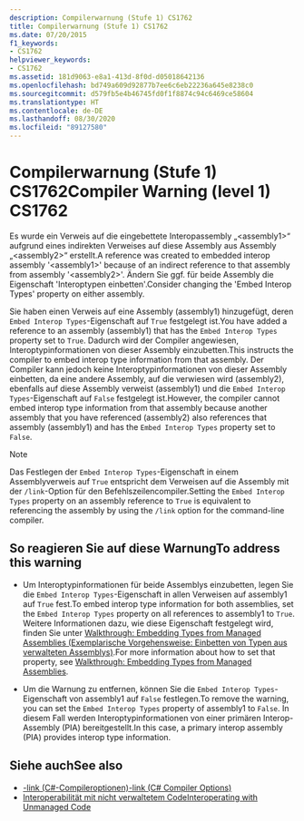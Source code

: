 ```yaml
---
description: Compilerwarnung (Stufe 1) CS1762
title: Compilerwarnung (Stufe 1) CS1762
ms.date: 07/20/2015
f1_keywords:
- CS1762
helpviewer_keywords:
- CS1762
ms.assetid: 181d9063-e8a1-413d-8f0d-d05018642136
ms.openlocfilehash: bd749a609d92877b7ee6c6eb22236a645e8238c0
ms.sourcegitcommit: d579fb5e4b46745fd0f1f8874c94c6469ce58604
ms.translationtype: HT
ms.contentlocale: de-DE
ms.lasthandoff: 08/30/2020
ms.locfileid: "89127580"
---
```

# <a name="compiler-warning-level-1-cs1762"></a><span data-ttu-id="adbea-103">Compilerwarnung (Stufe 1) CS1762</span><span class="sxs-lookup"><span data-stu-id="adbea-103">Compiler Warning (level 1) CS1762</span></span>

<span data-ttu-id="adbea-104">Es wurde ein Verweis auf die eingebettete Interopassembly „\<assembly1>“ aufgrund eines indirekten Verweises auf diese Assembly aus Assembly „\<assembly2>“ erstellt.</span><span class="sxs-lookup"><span data-stu-id="adbea-104">A reference was created to embedded interop assembly '\<assembly1>' because of an indirect reference to that assembly from assembly '\<assembly2>'.</span></span> <span data-ttu-id="adbea-105">Ändern Sie ggf. für beide Assembly die Eigenschaft 'Interoptypen einbetten'.</span><span class="sxs-lookup"><span data-stu-id="adbea-105">Consider changing the 'Embed Interop Types' property on either assembly.</span></span>  
  
 <span data-ttu-id="adbea-106">Sie haben einen Verweis auf eine Assembly (assembly1) hinzugefügt, deren `Embed Interop Types`-Eigenschaft auf `True` festgelegt ist.</span><span class="sxs-lookup"><span data-stu-id="adbea-106">You have added a reference to an assembly (assembly1) that has the `Embed Interop Types` property set to `True`.</span></span> <span data-ttu-id="adbea-107">Dadurch wird der Compiler angewiesen, Interoptypinformationen von dieser Assembly einzubetten.</span><span class="sxs-lookup"><span data-stu-id="adbea-107">This instructs the compiler to embed interop type information from that assembly.</span></span> <span data-ttu-id="adbea-108">Der Compiler kann jedoch keine Interoptypinformationen von dieser Assembly einbetten, da eine andere Assembly, auf die verwiesen wird (assembly2), ebenfalls auf diese Assembly verweist (assembly1) und die `Embed Interop Types`-Eigenschaft auf `False` festgelegt ist.</span><span class="sxs-lookup"><span data-stu-id="adbea-108">However, the compiler cannot embed interop type information from that assembly because another assembly that you have referenced (assembly2) also references that assembly (assembly1) and has the `Embed Interop Types` property set to `False`.</span></span>  
  
> [!NOTE]
> <span data-ttu-id="adbea-109">Das Festlegen der `Embed Interop Types`-Eigenschaft in einem Assemblyverweis auf `True` entspricht dem Verweisen auf die Assembly mit der `/link`-Option für den Befehlszeilencompiler.</span><span class="sxs-lookup"><span data-stu-id="adbea-109">Setting the `Embed Interop Types` property on an assembly reference to `True` is equivalent to referencing the assembly by using the `/link` option for the command-line compiler.</span></span>  
  
## <a name="to-address-this-warning"></a><span data-ttu-id="adbea-110">So reagieren Sie auf diese Warnung</span><span class="sxs-lookup"><span data-stu-id="adbea-110">To address this warning</span></span>
  
- <span data-ttu-id="adbea-111">Um Interoptypinformationen für beide Assemblys einzubetten, legen Sie die `Embed Interop Types`-Eigenschaft in allen Verweisen auf assembly1 auf `True` fest.</span><span class="sxs-lookup"><span data-stu-id="adbea-111">To embed interop type information for both assemblies, set the `Embed Interop Types` property on all references to assembly1 to `True`.</span></span> <span data-ttu-id="adbea-112">Weitere Informationen dazu, wie diese Eigenschaft festgelegt wird, finden Sie unter [Walkthrough: Embedding Types from Managed Assemblies (Exemplarische Vorgehensweise: Einbetten von Typen aus verwalteten Assemblys)](../../../standard/assembly/embed-types-visual-studio.md).</span><span class="sxs-lookup"><span data-stu-id="adbea-112">For more information about how to set that property, see [Walkthrough: Embedding Types from Managed Assemblies](../../../standard/assembly/embed-types-visual-studio.md).</span></span>  
  
- <span data-ttu-id="adbea-113">Um die Warnung zu entfernen, können Sie die `Embed Interop Types`-Eigenschaft von assembly1 auf `False` festlegen.</span><span class="sxs-lookup"><span data-stu-id="adbea-113">To remove the warning, you can set the `Embed Interop Types` property of assembly1 to `False`.</span></span> <span data-ttu-id="adbea-114">In diesem Fall werden Interoptypinformationen von einer primären Interop-Assembly (PIA) bereitgestellt.</span><span class="sxs-lookup"><span data-stu-id="adbea-114">In this case, a primary interop assembly (PIA) provides interop type information.</span></span>  
  
## <a name="see-also"></a><span data-ttu-id="adbea-115">Siehe auch</span><span class="sxs-lookup"><span data-stu-id="adbea-115">See also</span></span>

- [<span data-ttu-id="adbea-116">-link (C#-Compileroptionen)</span><span class="sxs-lookup"><span data-stu-id="adbea-116">-link (C# Compiler Options)</span></span>](../compiler-options/link-compiler-option.md)
- [<span data-ttu-id="adbea-117">Interoperabilität mit nicht verwaltetem Code</span><span class="sxs-lookup"><span data-stu-id="adbea-117">Interoperating with Unmanaged Code</span></span>](../../../framework/interop/index.md)
